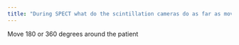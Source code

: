 ```yaml
---
title: "During SPECT what do the scintillation cameras do as far as movement?"
---
```

Move 180 or 360 degrees around the patient


